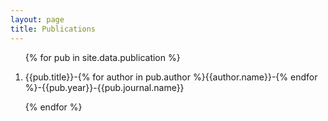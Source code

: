 ```yaml
---
layout: page
title: Publications
---
```


<ol type="1">
 {% for pub in site.data.publication %}
  <li>
   <div>
   <p>
    {{pub.title}}-{% for author in pub.author %}{{author.name}}-{% endfor %}-{{pub.year}}-{{pub.journal.name}}
   </p>
   </div>
  </li>
 {% endfor %}
</ol>  
